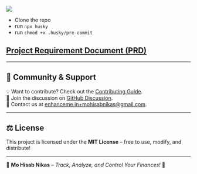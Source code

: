 ![](assets/images/featured_image.png)

- Clone the repo
- run `npx husky`
- run `chmod +x .husky/pre-commit`

## [Project Requirement Document (PRD)](https://github.com/subraatakumar/Mo-Hisab-Nikas/blob/main/PRD.MD)

---

## 💬 Community & Support  

💡 Want to contribute? Check out the [Contributing Guide](https://github.com/subraatakumar/Mo-Hisab-Nikas/blob/main/CONTRIBUTING.MD).  
📢 Join the discussion on [GitHub Discussion](https://github.com/subraatakumar/Mo-Hisab-Nikas/discussions).  
📨 Contact us at enhanceme.in+mohisabnikas@gmail.com.  

---

## ⚖️ License  
This project is licensed under the **MIT License** – free to use, modify, and distribute!  

---

🌟 **Mo Hisab Nikas** – _Track, Analyze, and Control Your Finances!_ 🚀  
